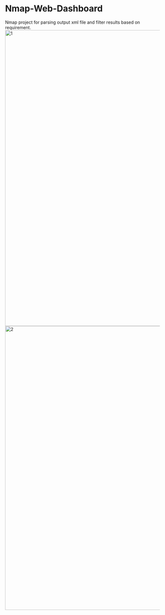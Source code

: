 # Nmap-Web-Dashboard
Nmap project for parsing output xml file and filter results based on requirement.
<img width="960" alt="1" src="https://github.com/user-attachments/assets/dc7a24e7-d010-4e51-aa81-0640aa6db73d" />
<img width="921" alt="2" src="https://github.com/user-attachments/assets/1a03f3f0-c657-468f-8af1-e874f8b920db" />
